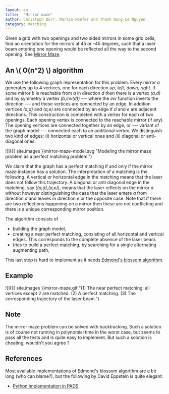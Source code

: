 ```yaml
---
layout: en
title:  "Mirror maze"
author: Christoph Dürr, Martin Hoefer and Thanh Dung Le Nguyen
category: matching
---
```


Given a grid with two openings and two sided mirrors in some grid cells, find an orientation for the mirrors at 45 or -45 degrees, such that a laser beam entering one opening would be reflected all the way to the second opening.
See [Mirror Maze](https://uva.onlinejudge.org/index.php?option=com_onlinejudge&Itemid=8&page=show_problem&problem=194).


## An \\( O(n^2) \\) algorithm

We use the following graph representation for this problem.  Every mirror *a* generates up to 4 vertices, one for each direction *up, left, down, right*.  If some mirror *b* is reachable from *a* in direction *d* then there is a vertex *(a,d)* and by symmetry a vertex *(b,inv(d))* --- where the *inv* function inverts the direction --- and these vertices are connected by an edge. In addition vertices *(a,d)* and *(a,e)* are connected by an edge if *d* and *e* are adjacent directions.  This construction is completed with a vertex for each of two openings. Each opening vertex is connected to the reachable mirror (if any).  The opening vertices are connected together by an edge, or --- variant of the graph model --- connected each to an additional vertex.  We distinguish two kind of edges: (i) horizontal or vertical ones and (ii) diagonal or anti-diagonal ones.

![]({{ site.images }}mirror-maze-model.svg "Modeling the mirror maze problem as a perfect matching problem.")

We claim that the graph has a perfect matching if and only if the mirror maze instance has a solution.  The interpretation of a matching is the following.  A vertical or horizontal edge in the matching means that the laser does not follow this trajectory.  A diagonal or anti diagonal edge in the matching, say *((a,d),(a,e))*, means that the laser reflects on the mirror *a* without however distinguishing the case that the laser enters *a* from direction *d* and leaves in direction *e* or the opposite case.  Note that if there are two reflections happening on a mirror then these are not conflicting and there is a unique corresponding mirror position.


The algorithm consists of

- building the graph model,
- creating a near perfect matching, consisting of all horizontal and vertical edges. This corresponds to the complete absence of the laser beam.
- tries to build a perfect matching, by searching for a single alternating augmenting path,

This last step is hard to implement as it needs [Edmond's blossom algorithm](https://en.wikipedia.org/wiki/Blossom_algorithm).

## Example

![]({{ site.images }}mirror-maze.gif "(1) The near perfect matching: all vertices except 2 are matched. (2) A perfect matching. (3) The corresponding trajectory of the laser beam.")


## Note

The mirror maze problem can be solved with backtracking.  Such a solution is of course not running in polynomial time in the worst case, but seems to pass all the tests and is quite easy to implement.  But such a solution is cheating, wouldn't you agree ?


## References

Most available implementations of Edmond's blossom algorithm are a bit long (who can blame?), but the following by David Eppstein is quite elegant:

- [Python implementation in PADS](https://www.ics.uci.edu/~eppstein/PADS/CardinalityMatching.py)

